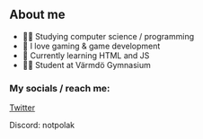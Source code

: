 ## About me
- 👨‍💻 Studying computer science / programming
- 🚀 I love gaming & game development
- 🗿 Currently learning HTML and JS
- 🧑‍🎓 Student at Värmdö Gymnasium

### My socials / reach me:
[Twitter](https://twitter.com/Polartwter)

Discord: notpolak
